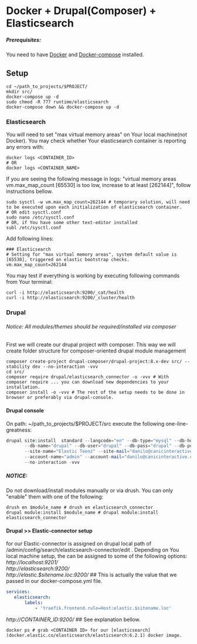# Docker + Drupal(Composer) + Elasticsearch

##### Prerequisites:
You need to have [Docker](https://docs.docker.com/install/) and [Docker-compose](https://docs.docker.com/compose/install/) installed.

## Setup
```
cd ~/path_to_projects/$PROJECT/
mkdir src/
docker-compose up -d
sudo chmod -R 777 runtime/elasticsearch
docker-compose down && docker-compose up -d
```
### Elasticsearch
You will need to set "max virtual memory areas" on Your local machine(not Docker).
You may check whether Your elasticsearch container is reporting any errors with:
```
docker logs <CONTAINER_ID>
# OR
docker logs <CONTAINER_NAME>
```
If you are seeing the following message in logs: "virtual memory areas vm.max_map_count [65530] is too low, increase to at least [262144]",
follow instructions bellow.
```
sudo sysctl -w vm.max_map_count=262144 # temporary solution, will need to be executed upon each initialization of elasticsearch container.
# OR edit sysctl.conf
sudo nano /etc/sysctl.conf
# OR, if You have some other text-editor installed
subl /etc/sysctl.conf
```
Add following lines:
```
### Elasticsearch
# Setting for "max virtual memory areas", system default value is [65530], triggered on elastic bootstrap checks.
vm.max_map_count=262144
```
You may test if everything is working by executing following commands from Your terminal:
```
curl -i http://elasticsearch:9200/_cat/health
curl -i http://elasticsearch:9200/_cluster/health

```

### Drupal
###### Notice: All modules/themes should be required/installed via composer
First we will create our drupal project with composer. This way we will create folder structure
for composer-oriented drupal module management

```
composer create-project drupal-composer/drupal-project:8.x-dev src/ --stability dev --no-interaction -vvv
cd src/
composer require drupal/elasticsearch_connector -o -vvv # With composer require ... you can download new dependencies to your installation.
composer install -o -vvv # The rest of the setup needs to be done in browser or preferably via drupal-console.
```

#### Drupal console
On path: ~/path_to_projects/$PROJECT/src execute the following one-line-greatness:
```php
drupal site:install  standard --langcode="en" --db-type="mysql" --db-host="mariadb" \
       --db-name="drupal" --db-user="drupal" --db-pass="drupal" --db-port="3306" \
       --site-name="Elastic Teenz" --site-mail="danilo@canicinteractive.com" \
       --account-name="admin" --account-mail="danilo@canicinteractive.com" --account-pass="xx" \
       --no-interaction -vvv
```

##### NOTICE:
Do not download/install modules manually or via drush. You can only "enable" them with one of the following:
```
drush en $module_name # drush en elasticsearch_connector
drupal module:install $module_name # drupal module:install elasticsearch_connector
```

#### Drupal >> Elastic-connector setup <Server URL>
<Server URL> for our Elastic-connector is assigned  on drupal local path of /admin/config/search/elasticsearch-connector/edit .
Depending on You local machine setup, the <Server URL> can be assigned to some of the following options: <br />
 *http://localhost:9201/* <br />
 *http://elasticsearch:9200/* <br />
 *http://elastic.$sitename.loc:9200/* ## This is actually the value that we passed in our docker-compose.yml file. <br />
 ```yml
 services:
    elasticsearch:
        labels:
            - 'traefik.frontend.rule=Host:elastic.$sitename.loc'
 ```
 *http://CONTAINER_ID:9200/* ## See explanation bellow.
 ```
 docker ps # grab <CONTAINER ID> for our [elasticsearch](docker.elastic.co/elasticsearch/elasticsearch:6.2.1) docker image.
 ```